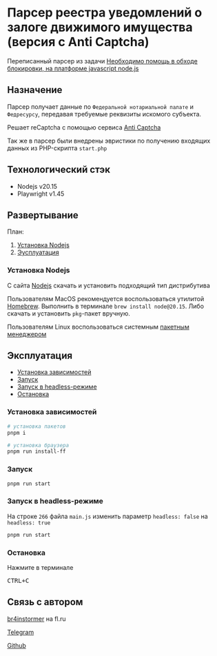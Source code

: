 # Парсер реестра уведомлений о залоге движимого имущества (версия с Anti Captcha)

Переписанный парсер из задачи [Необходимо помощь в обходе блокировки, на платформе javascript node.js](https://www.fl.ru/projects/5342330/neobhodimo-pomosch-v-obhode-blokirovki-na-platforme-javascript-nodejs-.html)

## Назначение

Парсер получает данные по `Федеральной нотариальной палате` и `Федресурсу`, передавая требуемые реквизиты искомого субъекта.

Решает reCaptcha c помощью сервиса [Anti Captcha](https://anti-captcha.com)

Так же в парсер были внедрены эвристики по получению входящих данных из PHP-скрипта `start.php`

## Технологический стэк

* Nodejs v20.15
* Playwright v1.45

## Развертывание

План:

1. [Установка Nodejs](#установка-nodejs)
2. [Эусплуатация](#эксплуатация)

### Установка Nodejs

С сайта [Nodejs](https://nodejs.org/download/release/v20.15.1/) скачать и установить подходящий тип дистрибутива

Пользователям MacOS рекомендуется воспользоваться утилитой [Homebrew](https://brew.sh/index_ru).
Выполнить в терминале `brew install node@20.15`. Либо скачать и установить `pkg`-пакет вручную.

Пользователям Linux воспользоваться системным [пакетным менеджером](https://nodejs.org/en/download/package-manager)

## Эксплуатация

* [Установка зависимостей](#установка-зависимостей)
* [Запуск](#запуск)
* [Запуск в headless-режиме](#запуск-в-headless-режиме)
* [Остановка](#остановка)

### Установка зависимостей

```bash
# установка пакетов
pnpm i

# установка браузера
pnpm run install-ff
```

### Запуск

```bash
pnpm run start
```

### Запуск в headless-режиме

На строке `266` файла `main.js` изменить параметр `headless: false` на `headless: true`

```bash
pnpm run start
```

### Остановка

Нажмите в терминале <pre>CTRL+C</pre>

## Связь с автором

[br4instormer](https://www.fl.ru/users/br4instormer/portfolio/) на fl.ru

[Telegram](https://t.me/br4instormer)

[Github](https://github.com/br4instormer)

